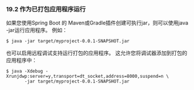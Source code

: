 ### 19.2 作为已打包应用程序运行

如果您使用Spring Boot 的 Maven或Gradle插件创建可执行jar，则可以使用java -jar运行应用程序。 例如：

```1
$ java -jar target/myproject-0.0.1-SNAPSHOT.jar
```
也可以启用远程调试支持运行打包的应用程序。 这允许您将调试器添加到打包的应用程序中：
```
$ java -Xdebug -Xrunjdwp:server=y,transport=dt_socket,address=8000,suspend=n \
       -jar target/myproject-0.0.1-SNAPSHOT.jar
```